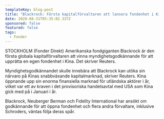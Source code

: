 ```yaml
---
templateKey: blog-post
title: "Blackrock: Första kapitalförvaltaren att lansera fondenhet i Kina"
date: 2020-08-31T05:35:02.337Z
sponsored: false
featured: false
tags:
  - Fonder
---
```

STOCKHOLM (Fonder Direkt) Amerikanska fondgiganten Blackrock är den första globala kapitalförvaltaren att vinna myndighetsgodkännande för att upprätta en egen fondenhet i Kina. Det skriver Reuters.

Myndighetsgodkännandet skulle innebära att Blackrock kan utöka sin närvaro på Kinas snabbväxande kapitalmarknad, skriver Reuters. Kina öppnande upp sin enorma finansiella marknad för utländska aktörer i år, vilket var ett av kraven i det provisoriska handelsavtal med USA som Kina gick med på i Januari i år.

Blackrock, Neuberger Berman och Fidelity International har ansökt om godkännande för att öppna fondenhet och flera andra förvaltare, inklusive Schroders, väntas följa deras spår.